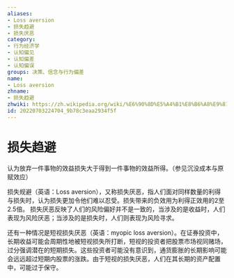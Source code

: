 ```yaml
---
aliases:
- Loss aversion
- 损失趋避
- 损失厌恶
category:
- 行为经济学
- 认知偏见
- 认知偏差
- 认知偏误
groups: 决策、信念与行为偏差
name:
- Loss aversion
zhname:
- 损失趋避
zhwiki: https://zh.wikipedia.org/wiki/%E6%90%8D%E5%A4%B1%E8%B6%A8%E9%81%BF
id: 20220703224704_9b78c3eaa2934f5f
---
```


# 损失趋避

认为放弃一件事物的效益损失大于得到一件事物的效益所得。（参见沉没成本与原赋效应）

损失规避（英语：Loss aversion），又称损失厌恶，指人们面对同样数量的利得与损失时，认为损失更加令他们难以忍受。损失带来的负效用为利得正效用的2至2.5倍。
损失厌恶反映了人们的风险偏好并不是一致的，当涉及的是收益时，人们表现为风险厌恶；当涉及的是损失时，人们则表现为风险寻求。

还有一种情况是短视损失厌恶（英语：myopic loss aversion）。在证券投资中，长期收益可能会周期性地被短视损失所打断，短视的投资者把股票市场视同赌场，过分强调潜在的短期损失。这些投资者可能没有意识到，通货膨胀的长期影响可能会远远超过短期内股票的涨跌。由于短视的损失厌恶，人们在其长期的资产配置中，可能过于保守。